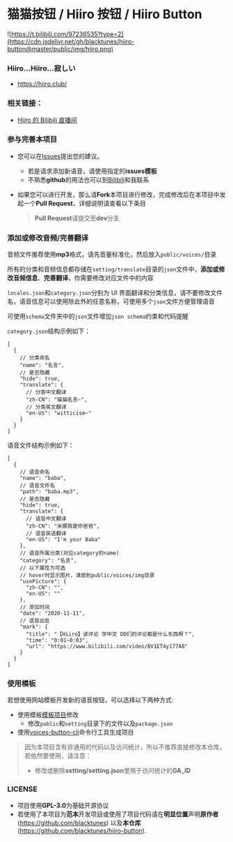 # 猫猫按钮 / Hiiro 按钮 / Hiiro Button

![https://t.bilibili.com/97236535?type=2](https://cdn.jsdelivr.net/gh/blacktunes/hiiro-button@master/public/img/hiiro.png)

### Hiiro...Hiiro...寂しい

 - https://hiiro.club/

### 相关链接：

- [Hiiro 的 Bilibili 直播间](https://live.bilibili.com/21919321)



### 参与完善本项目

- 您可以在[Issues](https://github.com/blacktunes/hiiro-button/issues)提出您的建议。

  - 若是请求添加新语音，请使用指定的**issues模板**
  - 不熟悉**github**的用法也可以到[Bilibili](https://space.bilibili.com/1384118)和我联系

- 如果您可以进行开发，那么请**Fork**本项目进行修改，完成修改后在本项目中发起一个**Pull Request**，详细说明请查看以下条目
  > **Pull Request**请提交至**dev**分支

### 添加或修改音频/完善翻译

音频文件推荐使用**mp3**格式，请先音量标准化，然后放入`public/voices/`目录

所有的分类和音频信息都存储在`setting/translate`目录的`json`文件中，**添加或修改音频信息**、**完善翻译**，你需要修改对应文件中的内容

`locales.json`和`category.json`分别为 UI 界面翻译和分类信息，请不要修改文件名，语音信息可以使用除此外的任意名称，可使用多个`json`文件方便管理语音

可使用`schema`文件夹中的`json`文件增加`json schema`约束和代码提醒

`category.json`结构示例如下：

```jsonc
[
  {
    // 分类命名
    "name": "名言",
    // 是否隐藏
    "hide": true,
    "translate": {
      // 分类中文翻译
      "zh-CN": "猫猫名言~",
      // 分类英文翻译
      "en-US": "witticism~"
    }
  }
]
```

语音文件结构示例如下：

```jsonc
[
  {
    // 语音命名
    "name": "baba",
    // 语音文件名
    "path": "baba.mp3",
    // 是否隐藏
    "hide": true,
    "translate": {
      // 语音中文翻译
      "zh-CN": "米娜我是你爸爸",
      // 语音英语翻译
      "en-US": "I'm your Baba"
    },
    // 语音所属分类(对应category的name)
    "category": "名言",
    // 以下属性为可选
    // hover时显示图片，请放到public/voices/img目录
    "usePicture": {
      "zh-CN": "",
      "en-US": ""
    },
    // 添加时间
    "date": "2020-11-11",
    // 语音出处
    "mark": {
      "title": "【Hiiro】读评论 学中文 DD们的评论都是什么东西啊？",
      "time": "0:01~0:03",
      "url": "https://www.bilibili.com/video/BV1ET4y177A8"
    }
  }
]
```

### 使用模板

若想使用网站模板开发新的语音按钮，可以选择以下两种方式:

- 使用模板[模板项目](https://github.com/blacktunes/voices-button)修改
  - 修改`public`和`setting`目录下的文件以及`package.json`
- 使用[voices-button-cli](https://github.com/blacktunes/voices-button-cli)命令行工具生成项目

> 因为本项目含有非通用的代码以及访问统计，所以不推荐直接修改本仓库，若依然要使用，请注意：
>
> - 修改或删除**setting/setting.json**里用于访问统计的**GA_ID**

### LICENSE

- 项目使用**GPL-3.0**为基础开源协议
- 若使用了本项目为**范本**开发项目或使用了项目代码请在**明显位置**声明**原作者**(https://github.com/blacktunes) 以及**本仓库**(https://github.com/blacktunes/hiiro-button).
